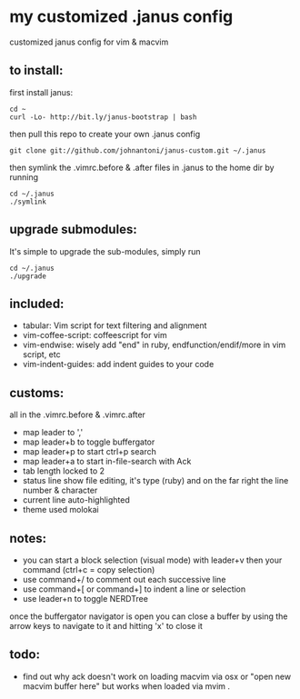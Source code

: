 # my customized .janus config

customized janus config for vim & macvim

## to install:

first install janus: 

    cd ~
    curl -Lo- http://bit.ly/janus-bootstrap | bash

then pull this repo to create your own .janus config

    git clone git://github.com/johnantoni/janus-custom.git ~/.janus

then symlink the .vimrc.before & .after files in .janus to the home dir by running

    cd ~/.janus
    ./symlink

## upgrade submodules:

It's simple to upgrade the sub-modules, simply run

    cd ~/.janus
    ./upgrade

## included:

* tabular: Vim script for text filtering and alignment
* vim-coffee-script: coffeescript for vim
* vim-endwise: wisely add "end" in ruby, endfunction/endif/more in vim script, etc
* vim-indent-guides: add indent guides to your code

## customs:

all in the .vimrc.before & .vimrc.after

* map leader to ','
* map leader+b to toggle buffergator
* map leader+p to start ctrl+p search
* map leader+a to start in-file-search with Ack
* tab length locked to 2
* status line show file editing, it's type (ruby) and on the far right the line number & character
* current line auto-highlighted
* theme used molokai

## notes:

* you can start a block selection (visual mode) with leader+v then your command (ctrl+c = copy selection)
* use command+/ to comment out each successive line
* use command+[ or command+] to indent a line or selection
* use leader+n to toggle NERDTree

once the buffergator navigator is open you can close a buffer by using the arrow keys to navigate to it and hitting 'x' to close it

## todo:

* find out why ack doesn't work on loading macvim via osx or "open new
  macvim buffer here" but works when loaded via mvim .


